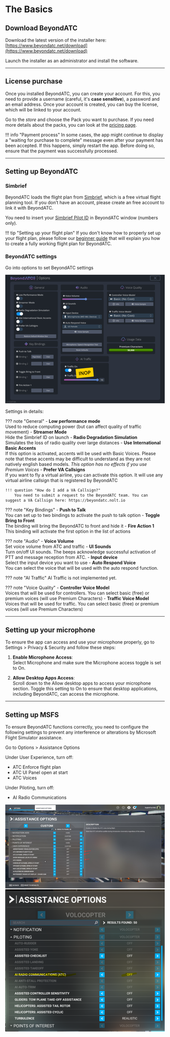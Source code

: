 # The Basics

## Download BeyondATC

Download the latest version of the installer here: [https://www.beyondatc.net/download](https://www.beyondatc.net/download)

Launch the installer as an administrator and install the software.

---

## License purchase

Once you installed BeyondATC, you can create your account. For this, you need to provide a username (careful, it's **case sensitive**), a password and an email address. Once your account is created, you can buy the license, which will be linked to your account. 

Go to the *store* and choose the Pack you want to purchase. If you need more details about the packs, you can look at the [pricing page](pricing.md).

!!! info "Payment process"
    In some cases, the app might continue to display a "waiting for purchase to complete" message even after your payment has been accepted. If this happens, simply restart the app. Before doing so, ensure that the payment was successfully processed.

---

## Setting up BeyondATC

### Simbrief

BeyondATC loads the flight plan from [Simbrief](https://www.simbrief.com), which is a free virtual flight planning tool. If you don’t have an account, please create an free account to link it with BeyondATC.

You need to insert your [Simbrief Pilot ID](https://dispatch.simbrief.com/account) in BeyondATC window (numbers only).

!!! tip "Setting up your flight plan"
    If you don't know how to properly set up your flight plan, please follow our [beginner guide](../beginner-guide/preflight.md) that will explain you how to create a fully working flight plan for BeyondATC.


### BeyondATC settings

Go into options to set BeyondATC settings

![Option page in BeyondATC](../assets/getting-started/batc-settings.png)

Settings in details:

??? note "General"
    - **Low performance mode**  
    Used to reduce computing power (but can affect quality of traffic movement)
    - **Streamer Mode**  
    Hide the Simbrief ID on launch
    - **Radio Degradation Simulation**  
    Simulates the loss of radio quality over large distances
    - **Use International Basic Accents**  
    If this option is activated, accents will be used with Basic Voices. Please note that these accents may be difficult to understand as they are not natively english based models.
    *This option has no effects if you use Premium Voices*
    - **Prefer VA Callsigns**  
    If you want to fly a virtual airline, you can activate this option. It will use any virtual airline callsign that is registered by BeyondATC
    
    !!! question "How do I add a VA Callsign?"
        You need to submit a request to the BeyondATC team. You can suggest a VA Callsign here: https://beyondatc.nolt.io
        
??? note "Key Bindings"
    - **Push to Talk**  
    You can set up to two bindings to activate the push to talk option
    - **Toggle Bring to Front**  
    The binding will bring the BeyondATC to front and hide it
    - **Fire Action 1**  
    This binding will activate the first option in the list of actions
        
??? note "Audio"
    - **Voice Volume**  
    Set voice volume from ATC and traffic
    - **UI Sounds**  
    Turn on/off UI sounds. The beeps acknowledge successful activation of PTT and message reception from ATC.
    - **Input device**  
    Select the input device you want to use
    - **Auto Respond Voice**  
    You can select the voice that will be used with the auto respond function.
        
??? note "AI Traffic"
    AI Traffic is not implemented yet.
        
??? note "Voice Quality"
    - **Controller Voice Model**  
    Voices that will be used for controllers. You can select basic (free) or premium voices (will use Premium Characters)
    - **Traffic Voice Model**  
    Voices that will be used for traffic. You can select basic (free) or premium voices (will use Premium Characters)

---

## Setting up your microphone

To ensure the app can access and use your microphone properly, go to Settings > Privacy & Security and follow these steps:

1. **Enable Microphone Access**:  
Select Microphone and make sure the Microphone access toggle is set to On.

2. **Allow Desktop Apps Access**:  
Scroll down to the Allow desktop apps to access your microphone section.
Toggle this setting to On to ensure that desktop applications, including BeyondATC, can access the microphone.

---

## Setting up MSFS

To ensure BeyondATC functions correctly, you need to configure the following settings to prevent any interference or alterations by Microsoft Flight Simulator assistance.

Go to Options &gt; Assistance Options

Under User Experience, turn off:  

- ATC Enforce flight plan
- ATC UI Panel open at start
- ATC Voices

Under Piloting, turn off:  

- AI Radio Communications

![Assistance options to disable in user experience](../assets/getting-started/msfs-assistance-options-1.png)
![Assistance option to disable in piloting](../assets/getting-started/msfs-assistance-options-2.png)